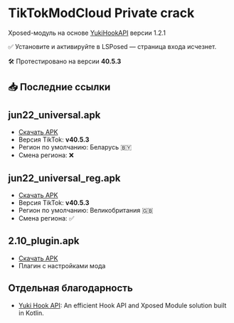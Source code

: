 # TikTokModCloud Private crack

Xposed-модуль на основе [YukiHookAPI](https://github.com/HighCapable/YukiHookAPI) версии 1.2.1

✅ Установите и активируйте в LSPosed — страница входа исчезнет.

🛠 Протестировано на версии **40.5.3**

## 📥 Последние ссылки

## jun22_universal.apk

- [Скачать APK](https://pixeldrain.com/u/HNwdkykz)
- Версия TikTok: **v40.5.3**
- Регион по умолчанию: Беларусь 🇧🇾
- Смена региона: ❌

## jun22_universal_reg.apk

- [Скачать APK](https://pixeldrain.com/u/KHM64yyh)
- Версия TikTok: **v40.5.3**
- Регион по умолчанию: Великобритания 🇬🇧
- Смена региона: ✅

## 2.10_plugin.apk

- [Скачать APK](https://pixeldrain.com/u/GVsjrSC2)
- Плагин с настройками мода

## Отдельная благодарность

- [Yuki Hook API](https://github.com/HighCapable/YukiHookAPI): An efficient Hook API and Xposed Module solution built in Kotlin.
